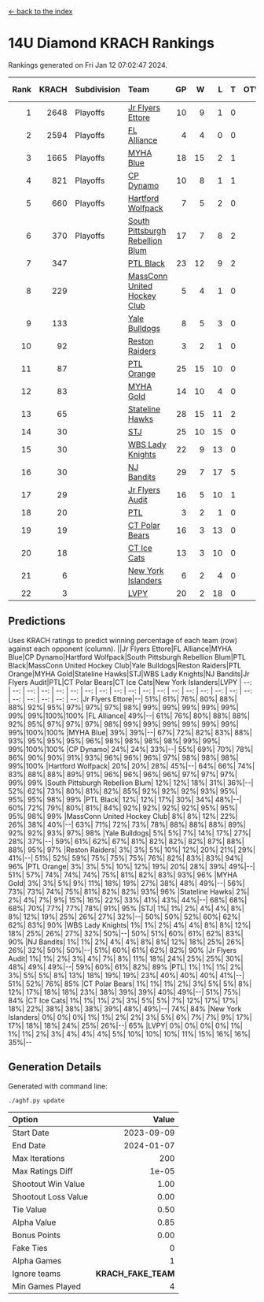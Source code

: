[<- back to the index](readme.md)
# 14U Diamond KRACH Rankings
Rankings generated on Fri Jan 12 07:02:47 2024.

Rank|KRACH|Subdivision|Team|GP|W|L|T|OTW|OTL|SoS|Exp Wins|Win Diff
---:|---:|:---|:---|---:|---:|---:|---:|---:|---:|---:|---:|---:
1|2648|Playoffs|[Jr Flyers Ettore](https://gamesheetstats.com/seasons/3663/teams/140817/schedule)|10|9|1|0|0|1|359|9.8|-0.0
2|2594|Playoffs|[FL Alliance](https://gamesheetstats.com/seasons/3663/teams/156905/schedule)|4|4|0|0|0|0|87|4.8|-0.0
3|1665|Playoffs|[MYHA Blue](https://gamesheetstats.com/seasons/3663/teams/140816/schedule)|18|15|2|1|2|0|366|16.3|-0.0
4|821|Playoffs|[CP Dynamo](https://gamesheetstats.com/seasons/3663/teams/140823/schedule)|10|8|1|1|0|0|246|9.4|0.0
5|660|Playoffs|[Hartford Wolfpack](https://gamesheetstats.com/seasons/3663/teams/140814/schedule)|7|5|2|0|0|1|381|5.8|-0.0
6|370|Playoffs|[South Pittsburgh Rebellion Blum](https://gamesheetstats.com/seasons/3663/teams/140812/schedule)|17|7|8|2|0|0|956|8.9|0.0
7|347||[PTL Black](https://gamesheetstats.com/seasons/3663/teams/140815/schedule)|23|12|9|2|1|0|786|13.8|-0.0
8|229||[MassConn United Hockey Club](https://gamesheetstats.com/seasons/3663/teams/140810/schedule)|5|4|1|0|0|0|127|4.9|0.0
9|133||[Yale Bulldogs](https://gamesheetstats.com/seasons/3663/teams/156906/schedule)|8|5|3|0|1|0|116|5.9|0.0
10|92||[Reston Raiders](https://gamesheetstats.com/seasons/3663/teams/140829/schedule)|3|2|1|0|0|0|102|2.9|0.0
11|87||[PTL Orange](https://gamesheetstats.com/seasons/3663/teams/140821/schedule)|25|15|10|0|1|1|177|15.9|0.0
12|83||[MYHA Gold](https://gamesheetstats.com/seasons/3663/teams/140824/schedule)|14|10|4|0|0|1|41|10.9|0.0
13|65||[Stateline Hawks](https://gamesheetstats.com/seasons/3663/teams/140813/schedule)|28|15|11|2|1|1|229|16.9|0.0
14|30||[STJ](https://gamesheetstats.com/seasons/3663/teams/140822/schedule)|25|10|15|0|1|1|181|10.9|0.0
15|30||[WBS Lady Knights](https://gamesheetstats.com/seasons/3663/teams/140825/schedule)|22|9|13|0|0|0|289|9.9|0.0
16|30||[NJ Bandits](https://gamesheetstats.com/seasons/3663/teams/140811/schedule)|29|7|17|5|0|0|401|10.4|0.0
17|29||[Jr Flyers Audit](https://gamesheetstats.com/seasons/3663/teams/140819/schedule)|16|5|10|1|0|0|144|6.4|0.0
18|20||[PTL](https://gamesheetstats.com/seasons/3663/teams/140827/schedule)|3|2|1|0|0|0|11|2.9|0.0
19|19||[CT Polar Bears](https://gamesheetstats.com/seasons/3663/teams/140818/schedule)|16|3|13|0|0|0|475|3.9|0.0
20|18||[CT Ice Cats](https://gamesheetstats.com/seasons/3663/teams/140826/schedule)|13|3|10|0|0|1|208|3.9|0.0
21|6||[New York Islanders](https://gamesheetstats.com/seasons/3663/teams/140832/schedule)|6|2|4|0|0|0|23|2.9|0.0
22|3||[LVPY](https://gamesheetstats.com/seasons/3663/teams/140820/schedule)|20|2|18|0|0|0|43|2.9|0.0

## Predictions
Uses KRACH ratings to predict winning percentage of each team (row) against each opponent (column).
||Jr Flyers Ettore|FL Alliance|MYHA Blue|CP Dynamo|Hartford Wolfpack|South Pittsburgh Rebellion Blum|PTL Black|MassConn United Hockey Club|Yale Bulldogs|Reston Raiders|PTL Orange|MYHA Gold|Stateline Hawks|STJ|WBS Lady Knights|NJ Bandits|Jr Flyers Audit|PTL|CT Polar Bears|CT Ice Cats|New York Islanders|LVPY
| --: | --: | --: | --: | --: | --: | --: | --: | --: | --: | --: | --: | --: | --: | --: | --: | --: | --: | --: | --: | --: | --: | --: 
|Jr Flyers Ettore|--| 51%| 61%| 76%| 80%| 88%| 88%| 92%| 95%| 97%| 97%| 97%| 98%| 99%| 99%| 99%| 99%| 99%| 99%| 99%|100%|100%
|FL Alliance| 49%|--| 61%| 76%| 80%| 88%| 88%| 92%| 95%| 97%| 97%| 97%| 98%| 99%| 99%| 99%| 99%| 99%| 99%| 99%|100%|100%
|MYHA Blue| 39%| 39%|--| 67%| 72%| 82%| 83%| 88%| 93%| 95%| 95%| 95%| 96%| 98%| 98%| 98%| 98%| 99%| 99%| 99%|100%|100%
|CP Dynamo| 24%| 24%| 33%|--| 55%| 69%| 70%| 78%| 86%| 90%| 90%| 91%| 93%| 96%| 96%| 96%| 97%| 98%| 98%| 98%| 99%|100%
|Hartford Wolfpack| 20%| 20%| 28%| 45%|--| 64%| 66%| 74%| 83%| 88%| 88%| 89%| 91%| 96%| 96%| 96%| 96%| 97%| 97%| 97%| 99%| 99%
|South Pittsburgh Rebellion Blum| 12%| 12%| 18%| 31%| 36%|--| 52%| 62%| 73%| 80%| 81%| 82%| 85%| 92%| 92%| 92%| 93%| 95%| 95%| 95%| 98%| 99%
|PTL Black| 12%| 12%| 17%| 30%| 34%| 48%|--| 60%| 72%| 79%| 80%| 81%| 84%| 92%| 92%| 92%| 92%| 95%| 95%| 95%| 98%| 99%
|MassConn United Hockey Club|  8%|  8%| 12%| 22%| 26%| 38%| 40%|--| 63%| 71%| 72%| 73%| 78%| 88%| 88%| 88%| 89%| 92%| 92%| 93%| 97%| 98%
|Yale Bulldogs|  5%|  5%|  7%| 14%| 17%| 27%| 28%| 37%|--| 59%| 61%| 62%| 67%| 81%| 82%| 82%| 82%| 87%| 88%| 88%| 95%| 97%
|Reston Raiders|  3%|  3%|  5%| 10%| 12%| 20%| 21%| 29%| 41%|--| 51%| 52%| 59%| 75%| 75%| 75%| 76%| 82%| 83%| 83%| 94%| 96%
|PTL Orange|  3%|  3%|  5%| 10%| 12%| 19%| 20%| 28%| 39%| 49%|--| 51%| 57%| 74%| 74%| 74%| 75%| 81%| 82%| 83%| 93%| 96%
|MYHA Gold|  3%|  3%|  5%|  9%| 11%| 18%| 19%| 27%| 38%| 48%| 49%|--| 56%| 73%| 73%| 74%| 75%| 81%| 82%| 82%| 93%| 96%
|Stateline Hawks|  2%|  2%|  4%|  7%|  9%| 15%| 16%| 22%| 33%| 41%| 43%| 44%|--| 68%| 68%| 68%| 70%| 77%| 77%| 78%| 91%| 95%
|STJ|  1%|  1%|  2%|  4%|  4%|  8%|  8%| 12%| 19%| 25%| 26%| 27%| 32%|--| 50%| 50%| 52%| 60%| 62%| 62%| 83%| 90%
|WBS Lady Knights|  1%|  1%|  2%|  4%|  4%|  8%|  8%| 12%| 18%| 25%| 26%| 27%| 32%| 50%|--| 50%| 51%| 60%| 61%| 62%| 83%| 90%
|NJ Bandits|  1%|  1%|  2%|  4%|  4%|  8%|  8%| 12%| 18%| 25%| 26%| 26%| 32%| 50%| 50%|--| 51%| 60%| 61%| 62%| 82%| 90%
|Jr Flyers Audit|  1%|  1%|  2%|  3%|  4%|  7%|  8%| 11%| 18%| 24%| 25%| 25%| 30%| 48%| 49%| 49%|--| 59%| 60%| 61%| 82%| 89%
|PTL|  1%|  1%|  1%|  2%|  3%|  5%|  5%|  8%| 13%| 18%| 19%| 19%| 23%| 40%| 40%| 40%| 41%|--| 51%| 52%| 76%| 85%
|CT Polar Bears|  1%|  1%|  1%|  2%|  3%|  5%|  5%|  8%| 12%| 17%| 18%| 18%| 23%| 38%| 39%| 39%| 40%| 49%|--| 51%| 75%| 84%
|CT Ice Cats|  1%|  1%|  1%|  2%|  3%|  5%|  5%|  7%| 12%| 17%| 17%| 18%| 22%| 38%| 38%| 38%| 39%| 48%| 49%|--| 74%| 84%
|New York Islanders|  0%|  0%|  0%|  1%|  1%|  2%|  2%|  3%|  5%|  6%|  7%|  7%|  9%| 17%| 17%| 18%| 18%| 24%| 25%| 26%|--| 65%
|LVPY|  0%|  0%|  0%|  0%|  1%|  1%|  1%|  2%|  3%|  4%|  4%|  4%|  5%| 10%| 10%| 10%| 11%| 15%| 16%| 16%| 35%|--

## Generation Details

Generated with command line:
```
./aghf.py update
```

| Option | Value |
| :----- | ----: |
| Start Date | 2023-09-09 |
| End Date | 2024-01-07 |
| Max Iterations | 200 |
| Max Ratings Diff | 1e-05 |
| Shootout Win Value | 1.00 |
| Shootout Loss Value | 0.00 |
| Tie Value | 0.50 |
| Alpha Value | 0.85 |
| Bonus Points | 0.00 |
| Fake Ties | 0 |
| Alpha Games | 1 |
| Ignore teams | __KRACH_FAKE_TEAM__ |
| Min Games Played | 4 |

